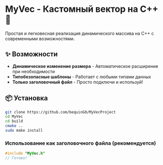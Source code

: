 # MyVec - Кастомный вектор на C++ 🚀

Простая и легковесная реализация динамического массива на C++ с современными возможностями.

## ✨ Возможности

- **Динамическое изменение размера** - Автоматическое расширение при необходимости
- **Типобезопасные шаблоны** - Работает с любыми типами данных
- **Только заголовочный файл** - Просто подключи и используй!

## 📦 Установка
```bash
git clone https://github.com/bequinG0/MyVecProject
cd MyVec
cd build
cmake ..
sudo make install
```
### Использование как заголовочного файла (рекомендуется)
```cpp
#include "MyVec.h"
// Готово!```
